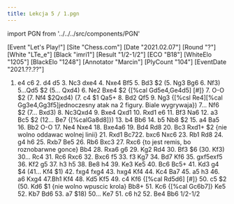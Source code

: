 ```yaml
---
title: Lekcja 5 / 1.pgn
---
```


import PGN from '../../../src/components/PGN'

<PGN>
﻿[Event "Let's Play!"]
[Site "Chess.com"]
[Date "2021.02.07"]
[Round "?"]
[White "LTe_e"]
[Black "imri1"]
[Result "1/2-1/2"]
[ECO "B18"]
[WhiteElo "1205"]
[BlackElo "1248"]
[Annotator "Marcin"]
[PlyCount "104"]
[EventDate "2021.??.??"]

1. e4 c6 2. d4 d5 3. Nc3 dxe4 4. Nxe4 Bf5 5. Bd3 $2 (5. Ng3 Bg6 6. Nf3) 5...Qd5 $2 (5... Qxd4) 6. Ne2 Bxe4 $2 {[%cal Gd5e4,Ge4d5] [#]} 7. O-O $2 (7. Nf4 $2Qxd4) (7. c4 $1 Qa5+ 8. Bd2 Qf5 9. Ng3 {[%csl Re4][%cal Gg3e4,Gg3f5]jednoczesny atak na 2 figury. Biale wygrywaja}) 7... Nf6 $2 (7... Bxd3) 8. Nc3Qxd4 9. Bxe4 Qxd1 10. Rxd1 e6 11. Bf3 Na6 12. a3 Bc5 $2 (12... Be7 {[%calGa8d8]}) 13. b4 Bb6 14. b5 Nb8 $2 15. a4 Ba5 16. Bb2 O-O 17. Ne4 Nxe4 18. Bxe4a6 19. Bd4 Rd8 20. Bc3 Rxd1+ $2 {nie wolno oddawac wolnej linii} 21. Rxd1 Bc722. bxc6 Nxc6 23. Rb1 Rd8 24. g4 h6 25. Rxb7 Be5 26. Rb6 Bxc3 27. Rxc6 {to jest remis, bo roznobarwne gonce} Bb4 28. Rxa6 g6 29. Kg2 Rd4 30. Bf3 $6 (30. Kf3) 30... Rc4 31. Rc6 Rxc6 32. Bxc6 f5 33. f3 Kg7 34. Bd7 Kf6 35. gxf5exf5 36. Kf2 g5 37. h3 h5 38. Be8 h4 39. Ke3 Ke5 40. Bc6 Bc5+ 41. Kd3 g4 $4 (41... Kf4 $1) 42. fxg4 fxg4 43. hxg4 Kf4 44. Kc4 Ba7 45. a5 h3 46. a6 Kxg4 47.Bh1 Kf4 48. Kd5 Kf5 49. c4 Kf6 {[%cal Rd5d6] [#]} 50. c5 $2 (50. Kd6 $1 {nie wolno wpuscic krola} Bb8+ 51. Kc6 {[%cal Gc6b7]} Ke5 52. Kb7 Bd6 53. a7 $18) 50... Ke7 51. c6 h2 52. Be4 Bb6 1/2-1/2


</PGN>
